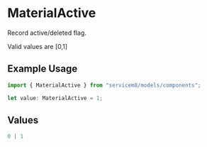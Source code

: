 # MaterialActive

Record active/deleted flag. 

Valid values are [0,1]

## Example Usage

```typescript
import { MaterialActive } from "servicem8/models/components";

let value: MaterialActive = 1;
```

## Values

```typescript
0 | 1
```